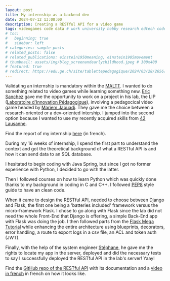 ```yaml
---
layout: post
title: My internship as a backend dev
date: 2024-07-12 13:00:00
description: Creating a RESTful API for a video game
tags: videogames code data # work university hobby research edtech code ux ui data psychology videogames misc book
# toc:
#   beginning: true
#   sidebar: left
# categories: sample-posts
# related_posts: false
# related_publications: einstein1950meaning, einstein1905movement
# thumbnail: assets/img/blog_screenandearlychildhood.jpeg # 300x400
# featured: true
# redirect: https://edu.ge.ch/site/tablettepedagogique/2024/03/28/2656/
---
```


Validating an internship is mandatory within the [MALTT](https://www.unige.ch/fapse/brainlearning/). I wanted to do something related to video games while learning something new. [Eric Sanchez](https://www.linkedin.com/in/sanchezeric/) gave me the opportunity to work on a project in his lab, the LIP ([Laboratoire d'Innovation Pédagogique](https://www.lip-unige.ch/)), involving a pedagocical video game headed by [Mariem Jaouadi](https://www.linkedin.com/in/mariem-jaouadi-26489053/). They gave me the choice between a research-oriented or a dev-oriented intership. I jumped into the second option because I wanted to use my recently acquired skills from [42 Lausanne](https://42lausanne.ch/). 

Find the report of my internship [here](https://tecfaetu.unige.ch/etu-maltt/baldur/rioja0/internship/report_rioja_2024.pdf) (in french).

During my 16 weeks of internship, I spend the first part to understand the context and got the theoretical background of what a RESTful API is and how it can send data to an SQL database.

I hesitated to begin coding with Java Spring, but since I got no former experience with Python, I decided to go with the latter.

Then I followed courses on how to learn Python which was quickly done thanks to my background in coding in C and C++. I followed [PEP8](https://peps.python.org/pep-0008/) style guide to have an clean code.

When it came to design the RESTful API, needed to choose between Django and Flask, the first one being a 'batteries included' framework versus the micro-framework Flask. I chose to go along with Flask since the lab did not need the whole Front-End that Django is offering, a simple Back-End app with Flask was doing the job. I then followed parts from the [Flask Mega Tutorial](https://blog.miguelgrinberg.com/post/the-flask-mega-tutorial-part-i-hello-world) while enhancing the entire architecture using blueprints, decorators, error handling, a route to export logs in a csv file, an ACL and token auth (JWT).

Finally, with the help of the system engineer [Stéphane](https://www.linkedin.com/in/stephane-morand/), he gave me the rights to locate my app in the server, deployed and did the necessary tests to say I successfully deployed the RESTful API in the lab's server! Yaay!

Find the [GitHub repo of the RESTful API](https://github.com/kennethrioja/flask-restfulapi/) with its documentation and a [video in french](https://www.youtube.com/watch?v=yZxAamS0hrY) in french on how it looks like. 
